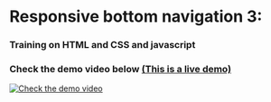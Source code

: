 # Responsive bottom navigation 3:

### Training on HTML and CSS and javascript
### Check the demo video below [(This is a live demo)](https://ahmedelgaidi.github.io/responsive-bottom-navigation-3/)
[![Check the demo video](https://res.cloudinary.com/dvmkzbrcs/image/upload/v1648242248/github%20photos%20and%20logos/bottom_nav_3_jgdazu.jpg)](https://clipchamp.com/watch/yOTBar7OaxS)
